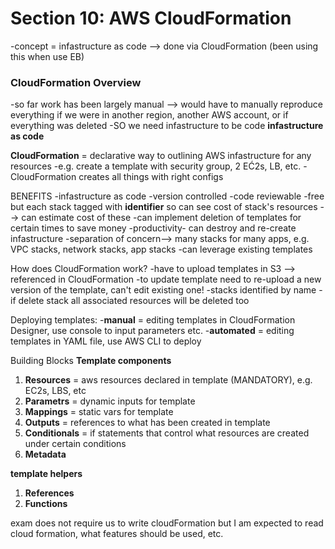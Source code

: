 # Section 10: AWS CloudFormation 
-concept = infastructure as code --> done via CloudFormation (been using this when use EB)

### CloudFormation Overview
-so far work has been largely manual --> would have to manually reproduce everything if we were in another region, another AWS account, or if everything was deleted
-SO we need infastructure to be code **infastructure as code**

**CloudFormation** = declarative way to outlining AWS infastructure for any resources 
-e.g. create a template with security group, 2 EĆ2s, LB, etc. 
-CloudFormation creates all things with right configs

BENEFITS
-infastructure as code
-version controlled 
-code reviewable 
-free but each stack tagged with **identifier** so can see cost of stack's resources --> can estimate cost of these 
-can implement deletion of templates for certain times to save money 
-productivity- can destroy and re-create infastructure 
-separation of concern--> many stacks for many apps, e.g. VPC stacks, network stacks, app stacks
-can leverage existing templates

How does CloudFormation work? 
-have to upload templates in S3 --> referenced in CloudFormation 
-to update template need to re-upload a new version of the template, can't edit existing one!
-stacks identified by name 
-if delete stack all associated resources will be deleted too 

Deploying templates: 
-**manual** = editing templates in CloudFormation Designer, use console to input parameters etc. 
-**automated** = editing templates in YAML file, use AWS CLI to deploy

Building Blocks
**Template components** 
1. **Resources** = aws resources declared in template (MANDATORY), e.g. EC2s, LBS, etc
1. **Parametrs** = dynamic inputs for template 
1. **Mappings** = static vars for template 
1. **Outputs** = references to what has been created in template
1. **Conditionals** = if statements that control what resources are created under certain conditions 
1. **Metadata** 

**template helpers** 
1. **References**
1. **Functions** 

exam does not require us to write cloudFormation but I am expected to read cloud formation, what features should be used, etc. 